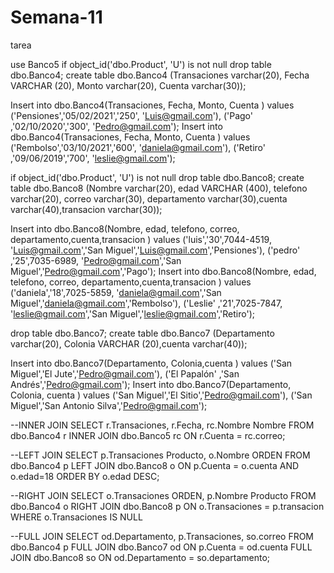 # Semana-11
tarea

use Banco5
if object_id('dbo.Product', 'U') is not null
   drop table dbo.Banco4;
create table dbo.Banco4 (Transaciones varchar(20), Fecha VARCHAR (20), Monto varchar(20), Cuenta varchar(30));

Insert into dbo.Banco4(Transaciones, Fecha, Monto, Cuenta )
values ('Pensiones','05/02/2021','250', 'Luis@gmail.com'), ('Pago' ,'02/10/2020','300', 'Pedro@gmail.com');
Insert into dbo.Banco4(Transaciones, Fecha, Monto, Cuenta )
values ('Rembolso','03/10/2021','600', 'daniela@gmail.com'), ('Retiro' ,'09/06/2019','700', 'leslie@gmail.com');

if object_id('dbo.Product', 'U') is not null
   drop table dbo.Banco8;
create table dbo.Banco8 (Nombre varchar(20), edad VARCHAR (400), telefono varchar(20), correo varchar(30), departamento varchar(30),cuenta varchar(40),transacion varchar(30));

Insert into dbo.Banco8(Nombre, edad, telefono, correo, departamento,cuenta,transacion )
values ('luis','30',7044-4519, 'Luis@gmail.com','San Miguel','Luis@gmail.com','Pensiones'), ('pedro' ,'25',7035-6989, 'Pedro@gmail.com','San Miguel','Pedro@gmail.com','Pago');
Insert into dbo.Banco8(Nombre, edad, telefono, correo, departamento,cuenta,transacion )
values ('daniela','18',7025-5859, 'daniela@gmail.com','San Miguel','daniela@gmail.com','Rembolso'), ('Leslie' ,'21',7025-7847, 'leslie@gmail.com','San Miguel','leslie@gmail.com','Retiro');


   drop table dbo.Banco7;
create table dbo.Banco7 (Departamento varchar(20), Colonia VARCHAR (20),cuenta varchar(40));

Insert into dbo.Banco7(Departamento, Colonia,cuenta )
values ('San Miguel','El Jute','Pedro@gmail.com'), ('El Papalón' ,'San Andrés','Pedro@gmail.com');
Insert into dbo.Banco7(Departamento, Colonia, cuenta  )
values ('San Miguel','El Sitio','Pedro@gmail.com'), ('San Miguel','San Antonio Silva','Pedro@gmail.com');

--INNER JOIN 
SELECT
	r.Transaciones, r.Fecha, rc.Nombre Nombre 
FROM dbo.Banco4 r
INNER JOIN dbo.Banco5 rc
ON r.Cuenta = rc.correo;

--LEFT JOIN
SELECT
	p.Transaciones Producto, o.Nombre ORDEN
FROM dbo.Banco4 p
LEFT JOIN dbo.Banco8 o
ON p.Cuenta = o.cuenta AND o.edad=18
ORDER BY o.edad DESC;

--RIGHT JOIN
SELECT
	o.Transaciones ORDEN, p.Nombre Producto
FROM dbo.Banco4 o
RIGHT JOIN dbo.Banco8 p
ON o.Transaciones = p.transacion
WHERE o.Transaciones IS NULL

--FULL JOIN
SELECT
	od.Departamento, p.Transaciones, so.correo
FROM dbo.Banco4 p
FULL JOIN dbo.Banco7 od 
ON p.Cuenta = od.cuenta
FULL JOIN dbo.Banco8 so
ON od.Departamento = so.departamento;
